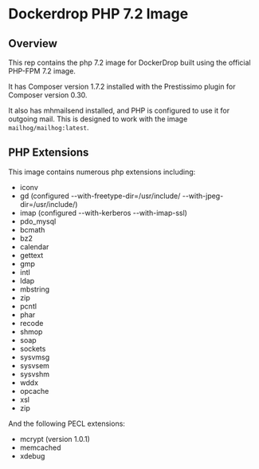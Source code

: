 # Dockerdrop PHP 7.2 Image

## Overview
This rep contains the php 7.2 image for DockerDrop built using the official PHP-FPM 7.2 image.

It has Composer version 1.7.2 installed with the Prestissimo plugin for Composer version 0.30.

It also has mhmailsend installed, and PHP is configured to use it for outgoing mail.  This is designed to work with the image `mailhog/mailhog:latest`.

## PHP Extensions

This image contains numerous php extensions including:

* iconv
* gd (configured --with-freetype-dir=/usr/include/ --with-jpeg-dir=/usr/include/)
* imap (configured --with-kerberos --with-imap-ssl)
* pdo_mysql
* bcmath
* bz2
* calendar
* gettext
* gmp
* intl
* ldap
* mbstring
* zip
* pcntl
* phar
* recode
* shmop
* soap
* sockets
* sysvmsg
* sysvsem
* sysvshm
* wddx
* opcache
* xsl
* zip

And the following PECL extensions:

* mcrypt (version 1.0.1)
* memcached
* xdebug
